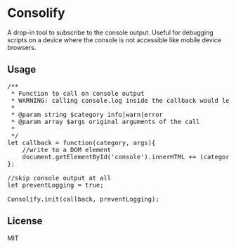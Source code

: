 # Consolify
 
A drop-in tool to subscribe to the console output. Useful for debugging scripts on a device where the console is not accessible like mobile device browsers. 
 
## Usage

<pre>
/**
 * Function to call on console output
 * WARNING: calling console.log inside the callback would lead to an infinite recursion
 *
 * @param string $category info|warn|error
 * @param array $args original arguments of the call 
 *
 */
let callback = function(category, args){
    //write to a DOM element
    document.getElementById('console').innerHTML += (category + ": " + JSON.stringify(args) + "\n"); 
};

//skip console output at all
let preventLogging = true;

Consolify.init(callback, preventLogging);
</pre>

## License
MIT
